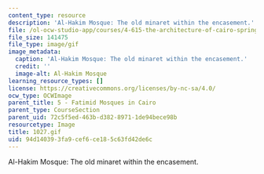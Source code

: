 ```yaml
---
content_type: resource
description: 'Al-Hakim Mosque: The old minaret within the encasement.'
file: /ol-ocw-studio-app/courses/4-615-the-architecture-of-cairo-spring-2002/94d140393fa9cef6ce185c63fd42de6c_1027.gif
file_size: 141475
file_type: image/gif
image_metadata:
  caption: 'Al-Hakim Mosque: The old minaret within the encasement.'
  credit: ''
  image-alt: Al-Hakim Mosque
learning_resource_types: []
license: https://creativecommons.org/licenses/by-nc-sa/4.0/
ocw_type: OCWImage
parent_title: 5 - Fatimid Mosques in Cairo
parent_type: CourseSection
parent_uid: 72c5f5ed-463b-d382-8971-1de94bece98b
resourcetype: Image
title: 1027.gif
uid: 94d14039-3fa9-cef6-ce18-5c63fd42de6c
---
```

Al-Hakim Mosque: The old minaret within the encasement.